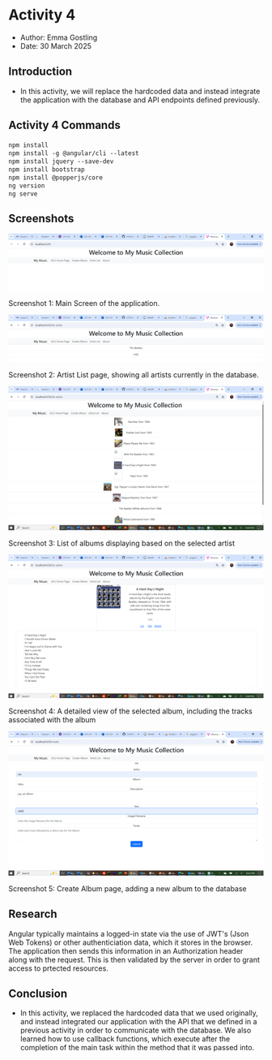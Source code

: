 # Activity 4

- Author:  Emma Gostling
- Date:  30 March 2025

## Introduction

- In this activity, we will replace the hardcoded data and instead integrate the application with the database and API endpoints defined previously.

## Activity 4 Commands

```
npm install
npm install -g @angular/cli --latest
npm install jquery --save-dev
npm install bootstrap
npm install @popperjs/core
ng version
ng serve
```

## Screenshots

![Main Screen](mainScreen.png)

Screenshot 1: Main Screen of the application.

![Artist List](artistList.png)

Screenshot 2: Artist List page, showing all artists currently in the database.

![Album List](albumList.png)

Screenshot 3: List of albums displaying based on the selected artist

![Album Details](albumDisplay.png)

Screenshot 4: A detailed view of the selected album, including the tracks associated with the album

![Add Album](addAlbum.png)

Screenshot 5: Create Album page, adding a new album to the database

## Research

Angular typically maintains a logged-in state via the use of JWT's (Json Web Tokens) or other authenticiation data, which it stores in the browser. The application then sends this information in an Authorization header along with the request. This is then validated by the server in order to grant access to prtected resources.

## Conclusion

- In this activity, we replaced the hardcoded data that we used originally, and instead integrated our application with the API that we defined in a previous activity in order to communicate with the database. We also learned how to use callback functions, which execute after the completion of the main task within the method that it was passed into.